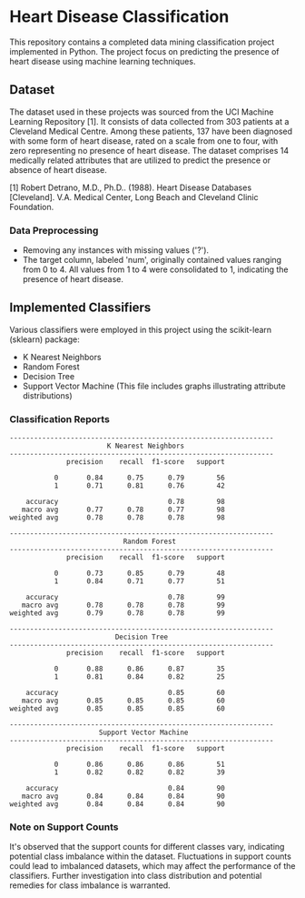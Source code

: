 # Heart Disease Classification

This repository contains a completed data mining classification project implemented in Python. The project focus on predicting the presence of heart disease using machine learning techniques. 

## Dataset
The dataset used in these projects was sourced from the UCI Machine Learning Repository [1]. It consists of data collected from 303 patients at a Cleveland Medical Centre. Among these patients, 137 have been diagnosed with some form of heart disease, rated on a scale from one to four, with zero representing no presence of heart disease. The dataset comprises 14 medically related attributes that are utilized to predict the presence or absence of heart disease.

[1] Robert Detrano, M.D., Ph.D.. (1988). Heart Disease Databases [Cleveland]. V.A. Medical Center, Long Beach and Cleveland Clinic Foundation.

### Data Preprocessing
- Removing any instances with missing values ('?'). 
- The target column, labeled 'num', originally contained values ranging from 0 to 4. All values from 1 to 4 were consolidated to 1, indicating the presence of heart disease.

## Implemented Classifiers
Various classifiers were employed in this project using the scikit-learn (sklearn) package:
- K Nearest Neighbors
- Random Forest
- Decision Tree
- Support Vector Machine (This file includes graphs illustrating attribute distributions)

### Classification Reports
    -----------------------------------------------------------------
                            K Nearest Neighbors
    -----------------------------------------------------------------
                  precision    recall  f1-score   support

               0       0.84      0.75      0.79        56
               1       0.71      0.81      0.76        42

        accuracy                           0.78        98
       macro avg       0.77      0.78      0.77        98
    weighted avg       0.78      0.78      0.78        98

    -----------------------------------------------------------------
                                Random Forest
    -----------------------------------------------------------------
                  precision    recall  f1-score   support

               0       0.73      0.85      0.79        48
               1       0.84      0.71      0.77        51

        accuracy                           0.78        99
       macro avg       0.78      0.78      0.78        99
    weighted avg       0.79      0.78      0.78        99

    -----------------------------------------------------------------
                              Decision Tree
    -----------------------------------------------------------------
                  precision    recall  f1-score   support

               0       0.88      0.86      0.87        35
               1       0.81      0.84      0.82        25

        accuracy                           0.85        60
       macro avg       0.85      0.85      0.85        60
    weighted avg       0.85      0.85      0.85        60

    -----------------------------------------------------------------
                          Support Vector Machine
    -----------------------------------------------------------------
                  precision    recall  f1-score   support

               0       0.86      0.86      0.86        51
               1       0.82      0.82      0.82        39

        accuracy                           0.84        90
       macro avg       0.84      0.84      0.84        90
    weighted avg       0.84      0.84      0.84        90


### Note on Support Counts
It's observed that the support counts for different classes vary, indicating potential class imbalance within the dataset. Fluctuations in support counts could lead to imbalanced datasets, which may affect the performance of the classifiers. Further investigation into class distribution and potential remedies for class imbalance is warranted.